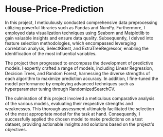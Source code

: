 # House-Price-Prediction

In this project, I meticulously conducted comprehensive data preprocessing utilizing powerful libraries such as Pandas and NumPy. Furthermore, I employed data visualization techniques using Seaborn and Matplotlib to gain valuable insights and ensure data quality. Subsequently, I delved into feature selection methodologies, which encompassed leveraging correlation analysis, SelectKBest, and ExtraTreeRegressor, enabling the identification of the most influential variables.

The project then progressed to encompass the development of predictive models. I expertly crafted a range of models, including Linear Regression, Decision Trees, and Random Forest, harnessing the diverse strengths of each algorithm to maximize prediction accuracy. In addition, I fine-tuned the model performance by employing advanced techniques such as hyperparameter tuning through RandomizedSearchCV.

The culmination of this project involved a meticulous comparative analysis of the various models, evaluating their respective strengths and weaknesses. This thorough assessment ultimately facilitated the selection of the most appropriate model for the task at hand. Consequently, I successfully applied the chosen model to make predictions on a test dataset, providing actionable insights and solutions based on the project's objectives.
